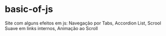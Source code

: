 # basic-of-js
Site com alguns efeitos em js: Navegação por Tabs, Accordion List, Scrool Suave em links internos, Animação ao Scroll
